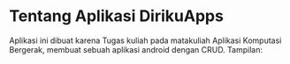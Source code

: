 <h1>Tentang Aplikasi DirikuApps</h1>
Aplikasi ini dibuat karena Tugas kuliah pada matakuliah Aplikasi Komputasi Bergerak, membuat sebuah aplikasi android dengan CRUD.
Tampilan:

